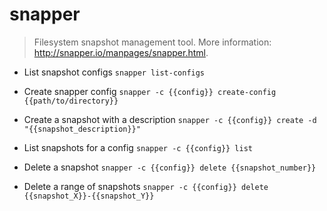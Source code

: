 # snapper
> Filesystem snapshot management tool.
> More information: <http://snapper.io/manpages/snapper.html>.

- List snapshot configs
`snapper list-configs`

- Create snapper config
`snapper -c {{config}} create-config {{path/to/directory}}`

- Create a snapshot with a description
`snapper -c {{config}} create -d "{{snapshot_description}}"`

- List snapshots for a config
`snapper -c {{config}} list`

- Delete a snapshot
`snapper -c {{config}} delete {{snapshot_number}}`

- Delete a range of snapshots
`snapper -c {{config}} delete {{snapshot_X}}-{{snapshot_Y}}`
